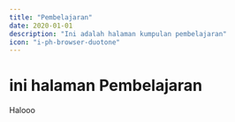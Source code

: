 ```yaml
---
title: "Pembelajaran"
date: 2020-01-01
description: "Ini adalah halaman kumpulan pembelajaran"
icon: "i-ph-browser-duotone"
---
```


# ini halaman Pembelajaran

Halooo
